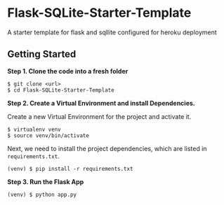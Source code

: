 # Flask-SQLite-Starter-Template
A starter template for flask and sqllite configured for heroku deployment
## Getting Started

**Step 1. Clone the code into a fresh folder**

```
$ git clone <url>
$ cd Flask-SQLite-Starter-Template
```

**Step 2. Create a Virtual Environment and install Dependencies.**

Create a new Virtual Environment for the project and activate it. 

```
$ virtualenv venv
$ source venv/bin/activate
```

Next, we need to install the project dependencies, which are listed in `requirements.txt`.

```
(venv) $ pip install -r requirements.txt
```

**Step 3. Run the Flask App**

```
(venv) $ python app.py
```

